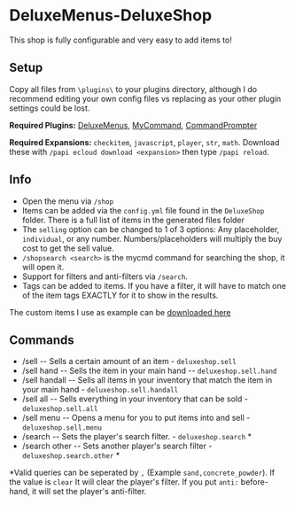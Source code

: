 # DeluxeMenus-DeluxeShop

This shop is fully configurable and very easy to add items to!

## Setup
Copy all files from `\plugins\` to your plugins directory, although I do recommend editing your own config files vs replacing as your other plugin settings could be lost.

**Required Plugins:** [DeluxeMenus](https://www.spigotmc.org/resources/deluxemenus.11734/), [MyCommand](https://www.spigotmc.org/resources/mycommand.22272/), [CommandPrompter](https://www.spigotmc.org/resources/commandprompter.47772/)

**Required Expansions:**  `checkitem`, `javascript`, `player`, `str`, `math`.
Download these with `/papi ecloud download <expansion>` then type `/papi reload`.

## Info
 - Open the menu via `/shop`
 - Items can be added via the `config.yml` file found in the `DeluxeShop` folder. There is a full list of items in the generated files folder
 - The `selling` option can be changed to 1 of 3 options: Any placeholder, `individual`, or any number. Numbers/placeholders will multiply the buy cost to get the sell value.
 - `/shopsearch <search>` is the mycmd command for searching the shop, it will open it.
 - Support for filters and anti-filters via `/search`.
 - Tags can be added to items. If you have a filter, it will have to match one of the item tags EXACTLY for it to show in the results.

The custom items I use as example can be [downloaded here](https://www.dropbox.com/s/t9addc1x29c0p62/custom_items.zip?dl=0)

## Commands

- /sell <item> <amount>  -- Sells a certain amount of an item - `deluxeshop.sell`
- /sell hand -- Sells the item in your main hand -- `deluxeshop.sell.hand`
- /sell handall -- Sells all items in your inventory that match the item in your main hand - `deluxeshop.sell.handall`
- /sell all -- Sells everything in your inventory that can be sold - `deluxeshop.sell.all`
- /sell menu -- Opens a menu for you to put items into and sell - `deluxeshop.sell.menu`
- /search <query> -- Sets the player's search filter. - `deluxeshop.search` *
- /search other <player> <query> -- Sets another player's search filter - `deluxeshop.search.other` *

*Valid queries can be seperated by `,` (Example `sand,concrete_powder`). If the value is `clear` It will clear the player's filter. If you put `anti:` before-hand, it will set the player's anti-filter.